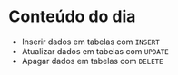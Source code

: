 <h1>Conteúdo do dia</h1>

- Inserir dados em tabelas com `INSERT`
- Atualizar dados em tabelas com `UPDATE`
- Apagar dados em tabelas com `DELETE`
